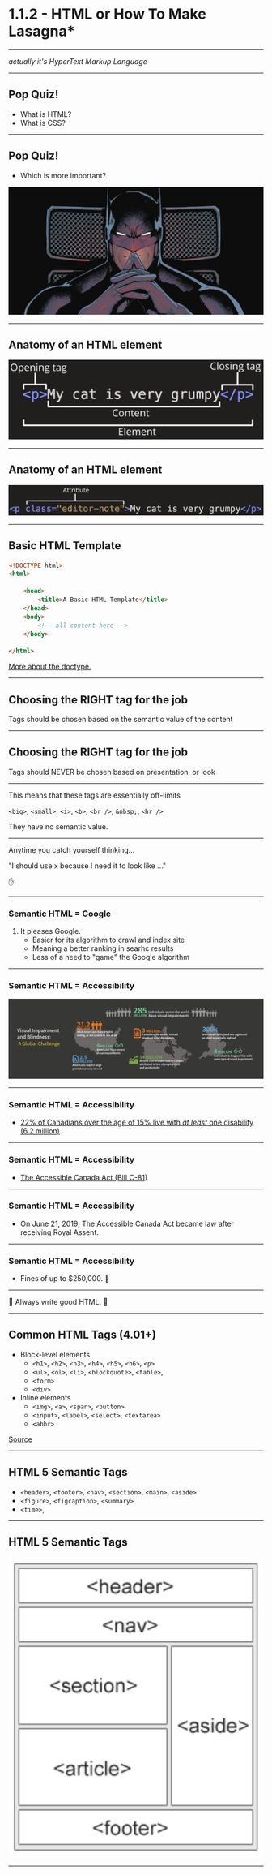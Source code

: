 # 1.1.2 - HTML or How To Make Lasagna*

---

_actually it's HyperText Markup Language_

---

## Pop Quiz!

- What is HTML?
- What is CSS?

---

## Pop Quiz!

- Which is more important?

<img src="./assets/batman_thinking.jpg" />

---

## Anatomy of an HTML element

<img src="./assets/html_element.png" />

---

## Anatomy of an HTML element

<img src="./assets/html_element_2.png" />

---

## Basic HTML Template

```HTML
<!DOCTYPE html>
<html>

    <head>
        <title>A Basic HTML Template</title>
    </head>
    <body>
        <!-- all content here -->
    </body>

</html>
```

[More about the doctype.](https://www.w3schools.com/tags/tag_doctype.asp)

---

## Choosing the RIGHT tag for the job

Tags should be chosen based on the semantic value of the content

---

## Choosing the RIGHT tag for the job

Tags should NEVER be chosen based on presentation, or look

---

This means that these tags are essentially off-limits

`<big>`, `<small>`, `<i>`, `<b>`, `<br />`, `&nbsp;`, `<hr />`

They have no semantic value.

---

Anytime you catch yourself thinking...

"I should use x because I need it to look like ..."

✋

---

### Semantic HTML = Google

1. It pleases Google.
    - Easier for its algorithm to crawl and index site
    - Meaning a better ranking in searhc results
    - Less of a need to "game" the Google algorithm

---

### Semantic HTML = Accessibility

<img src="./assets/accessibility_stats.png" />

---

### Semantic HTML = Accessibility

- [22% of Canadians over the age of 15% live with _at least_ one disability (6.2 million)](https://siteimprove.com/en-ca/blog/a-complete-overview-of-canada-s-accessibility-laws/).

---

### Semantic HTML = Accessibility

- [The Accessible Canada Act (Bill C-81)](https://www.parl.ca/DocumentViewer/en/42-1/bill/C-81/first-reading)

---

### Semantic HTML = Accessibility

- On June 21, 2019, The Accessible Canada Act became law after receiving Royal Assent.

---

### Semantic HTML = Accessibility

- Fines of up to $250,000. 😬

---

🙏 Always write good HTML. 🙏

---

## Common HTML Tags (4.01+)

- Block-level elements
    - `<h1>`, `<h2>`, `<h3>`, `<h4>`, `<h5>`, `<h6>`, `<p>`
    - `<ul>`, `<ol>`, `<li>`, `<blockquote>`, `<table>`,
    - `<form>`
    - `<div>`
- Inline elements
    - `<img>`, `<a>`, `<span>`, `<button>`
    - `<input>`, `<label>`, `<select>`, `<textarea>`
    - `<abbr>` 

[Source](https://www.w3resource.com/html/HTML-block-level-and-inline-elements.php)

---

## HTML 5 Semantic Tags

- `<header>`, `<footer>`, `<nav>`, `<section>`, `<main>`, `<aside>`
- `<figure>`, `<figcaption>`, `<summary>`
- `<time>`, 

---

## HTML 5 Semantic Tags

<img src="./assets/html5.png" />

---